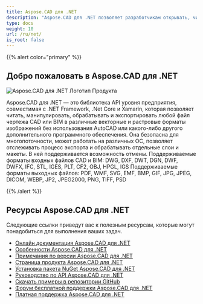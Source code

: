 ```yaml
---
title: Aspose.CAD для .NET
description: "Aspose.CAD для .NET позволяет разработчикам открывать, читать и обрабатывать форматы файла AutoCAD DWG, DXF, DWT и другие CAD и BIM, такие как: DGN, DWF, DWFX, IFC, STL, IGES, PLT, CF2, OBJ, HPGL, IGS."
type: docs
weight: 10
url: /ru/net/
is_root: false
---
```


{{% alert color="primary" %}}

## **Добро пожаловать в Aspose.CAD для .NET**

![Aspose.CAD для .NET Логотип Продукта](/cad/_assets/home_1.png)

Aspose.CAD для .NET — это библиотека API уровня предприятия, совместимая с .NET Framework, .Net Core и Xamarin, которая позволяет читать, манипулировать, обрабатывать и экспортировать любой файл чертежа CAD или BIM в различные векторные и растровые форматы изображений без использования AutoCAD или какого-либо другого дополнительного программного обеспечения.
Она безопасна для многопоточности, может работать на различных ОС, позволяет отслеживать процесс экспорта и обрабатывать отдельные слои и макеты. В ней поддерживается возможность отмены.
Поддерживаемые форматы входных файлов CAD и BIM: DWG, DXF, DWT, DGN, DWF, DWFX, IFC, STL, IGES, PLT, CF2, OBJ, HPGL, IGS
Поддерживаемые форматы выходных файлов: PDF, WMF, SVG, EMF, BMP, GIF, JPG, JPEG, DICOM, WEBP, JP2, JPEG2000, PNG, TIFF, PSD

{{% /alert %}}

## **Ресурсы Aspose.CAD для .NET**

Следующие ссылки приведут вас к полезным ресурсам, которые могут понадобиться для выполнения ваших задач.

- [Онлайн документация Aspose.CAD для .NET](/ru/cad/net/)
- [Особенности Aspose.CAD для .NET](/ru/cad/net/features/)
- [Примечания по версии Aspose.CAD для .NET](https://releases.aspose.com/cad/net/release-notes/)
- [Страница продукта Aspose.CAD для .NET](https://products.aspose.com/cad/net/)
- [Установка пакета NuGet Aspose.CAD для .NET](https://www.nuget.org/packages/Aspose.CAD/)
- [Руководство по API Aspose.CAD для .NET](https://reference.aspose.com/cad/net)
- [Скачать примеры в репозитории GitHub](https://github.com/aspose-cad/Aspose.CAD-for-.NET)
- [Форум бесплатной поддержки Aspose.CAD для .NET](https://forum.aspose.com/c/cad/19)
- [Платная поддержка Aspose.CAD для .NET](https://helpdesk.aspose.com/)
